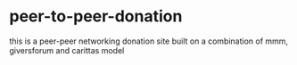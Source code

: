 # peer-to-peer-donation
this is a peer-peer networking donation site built on a combination of mmm, giversforum and carittas model
